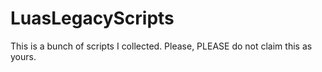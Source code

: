 # LuasLegacyScripts
This is a bunch of scripts I collected. Please, PLEASE do not claim this as yours.
